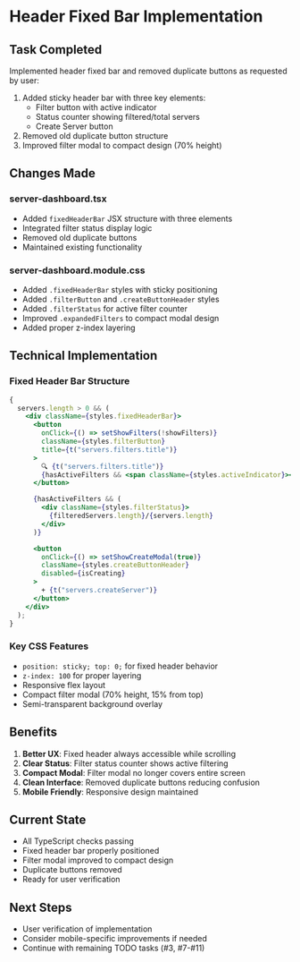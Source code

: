 # Header Fixed Bar Implementation

## Task Completed

Implemented header fixed bar and removed duplicate buttons as requested by user:

1. Added sticky header bar with three key elements:
   - Filter button with active indicator
   - Status counter showing filtered/total servers
   - Create Server button
2. Removed old duplicate button structure
3. Improved filter modal to compact design (70% height)

## Changes Made

### server-dashboard.tsx

- Added `fixedHeaderBar` JSX structure with three elements
- Integrated filter status display logic
- Removed old duplicate buttons
- Maintained existing functionality

### server-dashboard.module.css

- Added `.fixedHeaderBar` styles with sticky positioning
- Added `.filterButton` and `.createButtonHeader` styles
- Added `.filterStatus` for active filter counter
- Improved `.expandedFilters` to compact modal design
- Added proper z-index layering

## Technical Implementation

### Fixed Header Bar Structure

```jsx
{
  servers.length > 0 && (
    <div className={styles.fixedHeaderBar}>
      <button
        onClick={() => setShowFilters(!showFilters)}
        className={styles.filterButton}
        title={t("servers.filters.title")}
      >
        🔍 {t("servers.filters.title")}
        {hasActiveFilters && <span className={styles.activeIndicator}></span>}
      </button>

      {hasActiveFilters && (
        <div className={styles.filterStatus}>
          {filteredServers.length}/{servers.length}
        </div>
      )}

      <button
        onClick={() => setShowCreateModal(true)}
        className={styles.createButtonHeader}
        disabled={isCreating}
      >
        + {t("servers.createServer")}
      </button>
    </div>
  );
}
```

### Key CSS Features

- `position: sticky; top: 0;` for fixed header behavior
- `z-index: 100` for proper layering
- Responsive flex layout
- Compact filter modal (70% height, 15% from top)
- Semi-transparent background overlay

## Benefits

1. **Better UX**: Fixed header always accessible while scrolling
2. **Clear Status**: Filter status counter shows active filtering
3. **Compact Modal**: Filter modal no longer covers entire screen
4. **Clean Interface**: Removed duplicate buttons reducing confusion
5. **Mobile Friendly**: Responsive design maintained

## Current State

- All TypeScript checks passing
- Fixed header bar properly positioned
- Filter modal improved to compact design
- Duplicate buttons removed
- Ready for user verification

## Next Steps

- User verification of implementation
- Consider mobile-specific improvements if needed
- Continue with remaining TODO tasks (#3, #7-#11)
